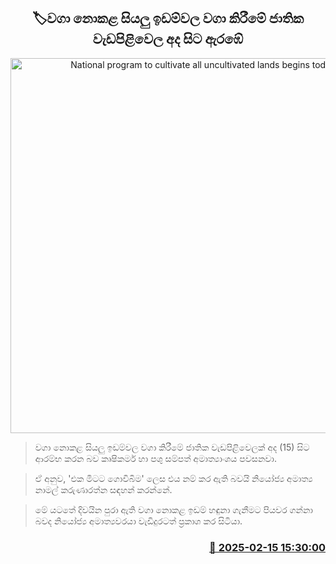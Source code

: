 <p align='center'><b><h2 align='center' title='National program to cultivate all uncultivated lands begins today'>🏷වගා නොකළ සියලු ඉඩම්වල වගා කිරීමේ ජාතික වැඩපිළිවෙල අද සිට ඇරඹේ</h2></b></p>
<p align='center'><img src='https://helakuru.sgp1.cdn.digitaloceanspaces.com/esana/images/lib/agriculture-12-archived.jpg' width='600' alt='National program to cultivate all uncultivated lands begins today'></p>

> වගා නොකළ සියලු ඉඩම්වල වගා කිරීමේ ජාතික වැඩපිළිවෙලක් අද (15) සිට ආරම්භ කරන බව කෘෂිකර්ම හා පශු සම්පත් අමාත්‍යාංශය පවසනවා.

> ඒ අනුව, 'එක මිටට ගොවිබිම' ලෙස එය නම් කර ඇති බවයි නියෝජ්‍ය අමාත්‍ය නාමල් කරුණාරත්න සඳහන් කරන්නේ.

> මේ යටතේ දිවයින පුරා ඇති වගා නොකළ ඉඩම් හඳුනා ගැනීමට පියවර ගන්නා බවද නියෝජ්‍ය අමාත්‍යවරයා වැඩිදුරටත් ප්‍රකාශ කර සිටියා.



<h3 align='right'><a href='https://www.helakuru.lk/esana/p/107486/'>📅 2025-02-15 15:30:00</a></h3>
